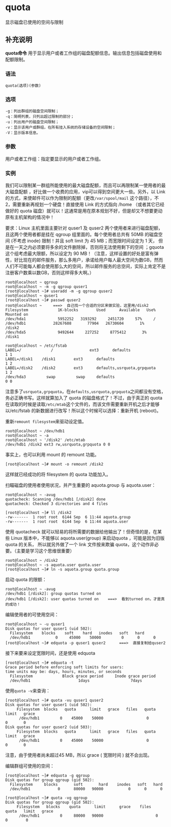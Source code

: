 quota
===

显示磁盘已使用的空间与限制

## 补充说明

**quota命令** 用于显示用户或者工作组的磁盘配额信息。输出信息包括磁盘使用和配额限制。

### 语法  

```
quota(选项)(参数)
```

### 选项  

```
-g：列出群组的磁盘空间限制；
-q：简明列表，只列出超过限制的部分；
-u：列出用户的磁盘空间限制；
-v：显示该用户或群组，在所有挂入系统的存储设备的空间限制；
-V：显示版本信息。
```

### 参数  

用户或者工作组：指定要显示的用户或者工作组。

### 实例  

我们可以限制某一群组所能使用的最大磁盘配额，而且可以再限制某一使用者的最大磁盘配额 ，好比做一个收费的应用，vip可以得到空间更大一些。另外，以 Link 的方式，来使邮件可以作为限制的配额（更改`/var/spool/mail` 这个路径），不2，需要重新再规划一个硬盘！直接使用 Link 的方式指向 /home （或者其它已经做好的 quota 磁盘）就可以！这通常是用在原本规划不好，但是却又不想要更动原有主机架构的情况中！

要求：Linux 主机里面主要针对 quser1 及 quser2 两个使用者来进行磁盘配额， 且这两个使用者都是挂在 qgroup 组里面的。每个使用者总共有 50MB 的磁盘空间 (不考虑 inode) 限制！并且 soft limit 为 45 MB；而宽限时间设定为 1 天， 但是在一天之内必须要将多余的文件删除掉，否则将无法使用剩下的空间 ；gquota 这个组考虑最大限额，所以设定为 90 MB！（注意，这样设置的好处是富有弹性，好比现在的邮件服务，那么多用户，承诺给用户每人最大空间为数GB，然而人们不可能每人都会使用那么大的空间，所以邮件服务的总空间，实际上肯定不是注册客户数乘以数GB，否则这样得多大啊。）

```
root@localhost ~ qgroup
root@localhost ~ -m -g qgroup quser1
[root@localhost ~]# useradd -m -g qgroup quser2
root@localhost ~ quser1
[root@localhost ~]# passwd quser2
root@localhost ~     ===>  自己找一个合适的分区来做实验，这里用/disk2
Filesystem             1K-blocks        Used      Available   Use% Mounted on
/dev/hda1              5952252   3193292     2451720     57%     /
/dev/hdb1            28267608       77904   26730604       1%     /disk2
/dev/hda5              9492644     227252     8775412       3%     /disk1

root@localhost ~ /etc/fstab
LABEL=/             /                ext3      defaults                                     1 1
LABEL=/disk1    /disk1        ext3      defaults                                      1 2
LABEL=/disk2    /disk2        ext3      defaults,usrquota,grpquota       1 2  
/dev/hda3         swap         swap     defaults                                     0 0
```

注意多了`usrquota,grpquota`，在`defaults,usrquota,grpquota`之间都没有空格，务必正确书写。这样就算加入了 quota 的磁盘格式了！不过，由于真正的 quota 在读取的时候是读取`/etc/mtab`这个文件的，而该文件需要重新开机之后才能够以/etc/fstab 的新数据进行改写！所以这个时候可以选择：重新开机 (reboot)。

重新`remount filesystem`来驱动设定值。

```
root@localhost ~ /dev/hdb1
root@localhost ~ -a
root@localhost ~ '/disk2' /etc/mtab
/dev/hdb1 /disk2 ext3 rw,usrquota,grpquota 0 0
```

事实上，也可以利用 mount 的 remount 功能。

```
[root@localhost ~]# mount -o remount /disk2
```

这样就已经成功的将 filesystem 的 quota 功能加入。

扫瞄磁盘的使用者使用状况，并产生重要的 aquota.group 与 aquota.user：

```
root@localhost ~ -avug
quotacheck: Scanning /dev/hdb1 [/disk2] done
quotacheck: Checked 3 directories and 4 files

[root@localhost ~]# ll /disk2
-rw-------  1 root root  6144 Sep  6 11:44 aquota.group
-rw-------  1 root root  6144 Sep  6 11:44 aquota.user
```

使用 quotacheck 就可以轻易的将所需要的数据给他输出了！但奇怪的是，在某些 Linux 版本中，不能够以 aquota.user(group) 来启动quota ，可能是因为旧版 quota 的关系， 所以就另外做了一个 link 文件按来欺骗 quota，这个动作非必要。（主要是学习这个思维很重要）

```
root@localhost ~ /disk2
root@localhost ~ -s aquota.user quota.user
[root@localhost ~]# ln -s aquota.group quota.group
```

启动 quota 的限额：

```
root@localhost ~ -avug
/dev/hdb1 [/disk2]: group quotas turned on
/dev/hdb1 [/disk2]: user quotas turned on    ===>  看到turned on，才是真的成功！
```

编辑使用者的可使用空间：

```
root@localhost ~ -u quser1
Disk quotas for user quser1 (uid 502):
  Filesystem    blocks    soft    hard   inodes   soft   hard
  /dev/hdb1           0     45000    50000         0      0      0
[root@localhost ~]# edquota -p quser1 quser2      ===>  直接复制给quser2
```

接下来要来设定宽限时间，还是使用 edquota

```
[root@localhost ~]# edquota -t
Grace period before enforcing soft limits for users:
time units may be: days, hours, minutes, or seconds
  Filesystem             Block grace period     Inode grace period
  /dev/hdb1                     1days                  7days
```

使用`quota -v`来查询：

```
[root@localhost ~]# quota -vu quser1 quser2
Disk quotas for user quser1 (uid 502):
     Filesystem  blocks   quota      limit   grace   files   quota   limit   grace
      /dev/hdb1         0    45000    50000                   0       0       0
Disk quotas for user quser2 (uid 503):
     Filesystem  blocks   quota      limit   grace   files   quota   limit   grace
      /dev/hdb1         0    45000    50000                   0       0       0
```

注意，由于使用者尚未超过45 MB，所以 grace ( 宽限时间 ) 就不会出现。

编辑群组可使用的空间：

```
[root@localhost ~]# edquota -g qgroup
Disk quotas for group qgroup (gid 502):
  Filesystem     blocks       soft       hard    inodes   soft   hard
  /dev/hdb1            0      80000   90000           0      0      0

[root@localhost ~]# quota -vg qgroup
Disk quotas for group qgroup (gid 502):
     Filesystem   blocks    quota      limit      grace    files   quota   limit   grace
      /dev/hdb1         0     80000   90000                       0        0        0
```


<!-- Linux命令行搜索引擎：https://jaywcjlove.github.io/linux-command/ -->